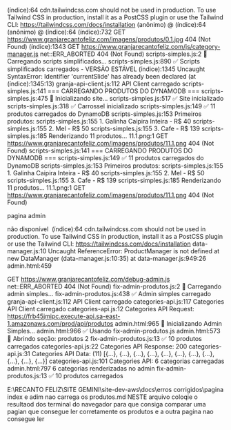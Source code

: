 (índice):64  cdn.tailwindcss.com should not be used in production. To use Tailwind CSS in production, install it as a PostCSS plugin or use the Tailwind CLI: https://tailwindcss.com/docs/installation
(anônimo) @ (índice):64
(anônimo) @ (índice):64
(índice):732   GET https://www.granjarecantofeliz.com/imagens/produtos/0.1.jpg 404 (Not Found)
(índice):1343   GET https://www.granjarecantofeliz.com/js/category-manager.js net::ERR_ABORTED 404 (Not Found)
scripts-simples.js:2 🚀 Carregando scripts simplificados...
scripts-simples.js:890 ✅ Scripts simplificados carregados - VERSÃO ESTÁVEL
(índice):1345  Uncaught SyntaxError: Identifier 'currentSlide' has already been declared (at (índice):1345:13)
granja-api-client.js:112 API Client carregado
scripts-simples.js:141 === CARREGANDO PRODUTOS DO DYNAMODB ===
scripts-simples.js:475 🚀 Inicializando site...
scripts-simples.js:517 ✅ Site inicializado
scripts-simples.js:318 ✅ Carrossel inicializado
scripts-simples.js:149 ✅ 11 produtos carregados do DynamoDB
scripts-simples.js:153 Primeiros produtos:
scripts-simples.js:155   1. Galinha Caipira Inteira - R$ 40
scripts-simples.js:155   2. Mel - R$ 50
scripts-simples.js:155   3. Cafe - R$ 139
scripts-simples.js:185 Renderizando 11 produtos...
11.1.png:1   GET https://www.granjarecantofeliz.com/imagens/produtos/11.1.png 404 (Not Found)
scripts-simples.js:141 === CARREGANDO PRODUTOS DO DYNAMODB ===
scripts-simples.js:149 ✅ 11 produtos carregados do DynamoDB
scripts-simples.js:153 Primeiros produtos:
scripts-simples.js:155   1. Galinha Caipira Inteira - R$ 40
scripts-simples.js:155   2. Mel - R$ 50
scripts-simples.js:155   3. Cafe - R$ 139
scripts-simples.js:185 Renderizando 11 produtos...
11.1.png:1   GET https://www.granjarecantofeliz.com/imagens/produtos/11.1.png 404 (Not Found)

pagina admin

não disponível
﻿
(índice):64 
 cdn.tailwindcss.com should not be used in production. To use Tailwind CSS in production, install it as a PostCSS plugin or use the Tailwind CLI: https://tailwindcss.com/docs/installation
data-manager.js:10 
 Uncaught ReferenceError: ProductManager is not defined
    at new DataManager (data-manager.js:10:35)
    at data-manager.js:949:26
admin.html:459 
 
 GET https://www.granjarecantofeliz.com/debug-admin.js net::ERR_ABORTED 404 (Not Found)
fix-admin-produtos.js:2 🔧 Carregando admin simples...
fix-admin-produtos.js:438 ✅ Admin simples carregado
granja-api-client.js:112 API Client carregado
categories-api.js:117 Categories API Client carregado
categories-api.js:12 Categories API Request: https://frb45jmipc.execute-api.sa-east-1.amazonaws.com/prod/api/produtos
admin.html:965 🔧 Inicializando Admin Simples...
admin.html:966 ✅ Usando fix-admin-produtos.js
admin.html:573 📂 Abrindo seção: produtos
2
fix-admin-produtos.js:13 ✅ 10 produtos carregados
categories-api.js:22 Categories API Response: 200
categories-api.js:31 Categories API Data: 
(11) [{…}, {…}, {…}, {…}, {…}, {…}, {…}, {…}, {…}, {…}, {…}]
categories-api.js:101 Categories API: 6 categorias carregadas
admin.html:797 6 categorias renderizadas no admin
fix-admin-produtos.js:13 ✅ 10 produtos carregados

E:\RECANTO FELIZ\SITE GEMINI\site-dev-aws\docs\erros corrigidos\pagina index e adim nao carrega os produtos.md
NESTE arquivo coloqie o resultaod dos terminal do navegador para que consiga comparar uma pagian que consegue ler corretamente os produtos e a outra pagina nao consegue ler 
